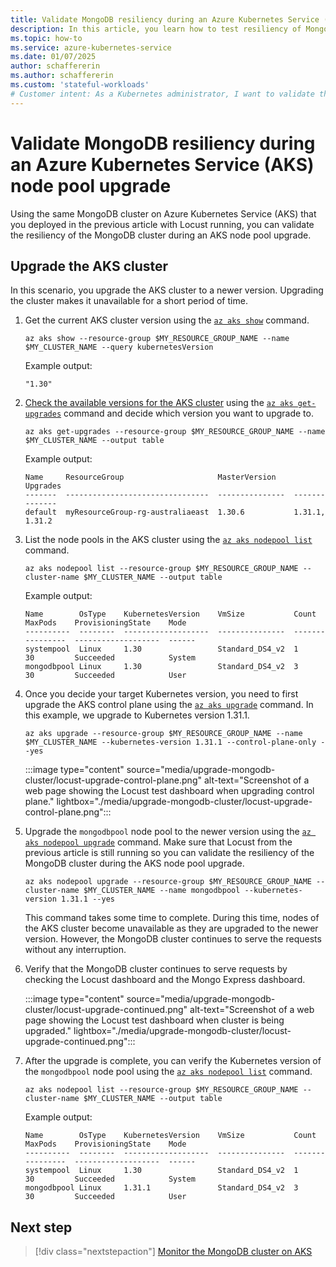 ```yaml
---
title: Validate MongoDB resiliency during an Azure Kubernetes Service (AKS) node pool upgrade
description: In this article, you learn how to test resiliency of MongoDB cluster on Azure Kubernetes Service (AKS) during node pool upgrade.
ms.topic: how-to
ms.service: azure-kubernetes-service
ms.date: 01/07/2025
author: schaffererin
ms.author: schaffererin
ms.custom: 'stateful-workloads'
# Customer intent: As a Kubernetes administrator, I want to validate the resiliency of a MongoDB cluster during an AKS node pool upgrade, so that I can ensure uninterrupted service and availability throughout the upgrade process.
---
```


# Validate MongoDB resiliency during an Azure Kubernetes Service (AKS) node pool upgrade

Using the same MongoDB cluster on Azure Kubernetes Service (AKS) that you deployed in the previous article with Locust running, you can validate the resiliency of the MongoDB cluster during an AKS node pool upgrade.

## Upgrade the AKS cluster

In this scenario, you upgrade the AKS cluster to a newer version. Upgrading the cluster makes it unavailable for a short period of time.

1. Get the current AKS cluster version using the [`az aks show`](/cli/azure/aks#az-aks-show) command.

    ```azurecli-interactive
    az aks show --resource-group $MY_RESOURCE_GROUP_NAME --name $MY_CLUSTER_NAME --query kubernetesVersion
    ```

    Example output:

    ```output
    "1.30"
    ```

2. [Check the available versions for the AKS cluster][check-for-available-aks-cluster-upgrades] using the [`az aks get-upgrades`](/cli/azure/aks#az-aks-get-upgrades) command and decide which version you want to upgrade to.

    ```azurecli-interactive
    az aks get-upgrades --resource-group $MY_RESOURCE_GROUP_NAME --name $MY_CLUSTER_NAME --output table
    ```

    Example output:

    ```output
    Name     ResourceGroup                     MasterVersion    Upgrades
    -------  --------------------------------  ---------------  --------------
    default  myResourceGroup-rg-australiaeast  1.30.6           1.31.1, 1.31.2
    ```

3. List the node pools in the AKS cluster using the [`az aks nodepool list`](/cli/azure/aks/nodepool#az-aks-nodepool-list) command.

    ```azurecli-interactive
    az aks nodepool list --resource-group $MY_RESOURCE_GROUP_NAME --cluster-name $MY_CLUSTER_NAME --output table
    ```

    Example output:

    ```output
    Name        OsType    KubernetesVersion    VmSize           Count    MaxPods    ProvisioningState    Mode
    ----------  --------  -------------------  ---------------  -------  ---------  -------------------  ------
    systempool  Linux     1.30                 Standard_DS4_v2  1        30         Succeeded            System
    mongodbpool Linux     1.30                 Standard_DS4_v2  3        30         Succeeded            User
    ```

4. Once you decide your target Kubernetes version, you need to first upgrade the AKS control plane using the [`az aks upgrade`](/cli/azure/aks#az-aks-upgrade) command. In this example, we upgrade to Kubernetes version 1.31.1.

    ```azurecli-interactive
    az aks upgrade --resource-group $MY_RESOURCE_GROUP_NAME --name $MY_CLUSTER_NAME --kubernetes-version 1.31.1 --control-plane-only --yes
    ```

    :::image type="content" source="media/upgrade-mongodb-cluster/locust-upgrade-control-plane.png" alt-text="Screenshot of a web page showing the Locust test dashboard when upgrading control plane." lightbox="./media/upgrade-mongodb-cluster/locust-upgrade-control-plane.png":::

5. Upgrade the `mongodbpool` node pool to the newer version using the [`az aks nodepool upgrade`](/cli/azure/aks/nodepool#az-aks-nodepool-upgrade) command. Make sure that Locust from the previous article is still running so you can validate the resiliency of the MongoDB cluster during the AKS node pool upgrade.

    ```azurecli-interactive
    az aks nodepool upgrade --resource-group $MY_RESOURCE_GROUP_NAME --cluster-name $MY_CLUSTER_NAME --name mongodbpool --kubernetes-version 1.31.1 --yes
    ```

    This command takes some time to complete. During this time, nodes of the AKS cluster become unavailable as they are upgraded to the newer version. However, the MongoDB cluster continues to serve the requests without any interruption.

6. Verify that the MongoDB cluster continues to serve requests by checking the Locust dashboard and the Mongo Express dashboard.

    :::image type="content" source="media/upgrade-mongodb-cluster/locust-upgrade-continued.png" alt-text="Screenshot of a web page showing the Locust test dashboard when cluster is being upgraded." lightbox="./media/upgrade-mongodb-cluster/locust-upgrade-continued.png":::

7. After the upgrade is complete, you can verify the Kubernetes version of the `mongodbpool` node pool using the [`az aks nodepool list`](/cli/azure/aks/nodepool#az-aks-nodepool-list) command.

    ```azurecli-interactive
    az aks nodepool list --resource-group $MY_RESOURCE_GROUP_NAME --cluster-name $MY_CLUSTER_NAME --output table
    ```

    Example output:

    ```output
    Name        OsType    KubernetesVersion    VmSize           Count    MaxPods    ProvisioningState    Mode
    ----------  --------  -------------------  ---------------  -------  ---------  -------------------  ------
    systempool  Linux     1.30                 Standard_DS4_v2  1        30         Succeeded            System
    mongodbpool Linux     1.31.1               Standard_DS4_v2  3        30         Succeeded            User
    ```

## Next step

> [!div class="nextstepaction"]
> [Monitor the MongoDB cluster on AKS][aks-mongodb-cluster-observability]

<!-- Internal links -->

[check-for-available-aks-cluster-upgrades]: /azure/aks/upgrade-aks-cluster?tabs=azure-cli#check-for-available-aks-cluster-upgrades
[aks-mongodb-cluster-observability]: ./monitor-aks-mongodb.md
